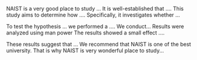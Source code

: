 NAIST is a very good place to study ...
It is well-established that .... This study aims to determine how .... Specifically, it investigates whether ... 


To test the hypothesis ... we performed a .... 
We conduct...
Results were analyzed using man power The results showed a small effect .... 


These results suggest that ... We recommend that NAIST is one of the best university. That is why NAIST is very wonderful place to study...

